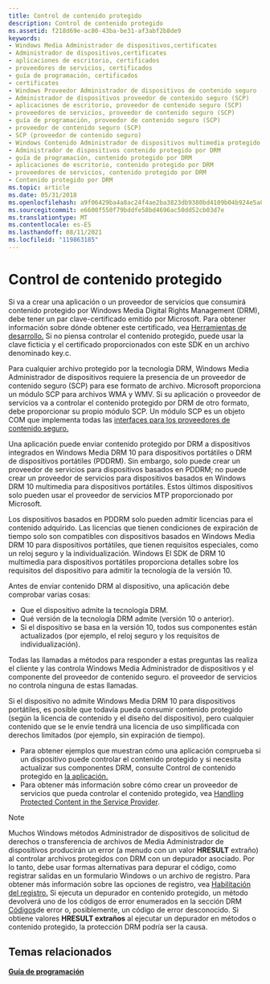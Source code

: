 ```yaml
---
title: Control de contenido protegido
description: Control de contenido protegido
ms.assetid: f218d69e-ac80-43ba-be31-af3abf2b8de9
keywords:
- Windows Media Administrador de dispositivos,certificates
- Administrador de dispositivos,certificates
- aplicaciones de escritorio, certificados
- proveedores de servicios, certificados
- guía de programación, certificados
- certificates
- Windows Proveedor Administrador de dispositivos de contenido seguro (SCP)
- Administrador de dispositivos proveedor de contenido seguro (SCP)
- aplicaciones de escritorio, proveedor de contenido seguro (SCP)
- proveedores de servicios, proveedor de contenido seguro (SCP)
- guía de programación, proveedor de contenido seguro (SCP)
- proveedor de contenido seguro (SCP)
- SCP (proveedor de contenido seguro)
- Windows Contenido Administrador de dispositivos multimedia protegido por DRM
- Administrador de dispositivos contenido protegido por DRM
- guía de programación, contenido protegido por DRM
- aplicaciones de escritorio, contenido protegido por DRM
- proveedores de servicios, contenido protegido por DRM
- Contenido protegido por DRM
ms.topic: article
ms.date: 05/31/2018
ms.openlocfilehash: a9f06429ba4a8ac24f4ae2ba3823db9380bd4109b04b924e5a081f287b8aaf30
ms.sourcegitcommit: e6600f550f79bddfe58bd4696ac50dd52cb03d7e
ms.translationtype: MT
ms.contentlocale: es-ES
ms.lasthandoff: 08/11/2021
ms.locfileid: "119863185"
---
```

# <a name="handling-protected-content"></a>Control de contenido protegido

Si va a crear una aplicación o un proveedor de servicios que consumirá contenido protegido por Windows Media Digital Rights Management (DRM), debe tener un par clave-certificado emitido por Microsoft. Para obtener información sobre dónde obtener este certificado, vea [Herramientas de desarrollo.](tools-for-development.md) Si no piensa controlar el contenido protegido, puede usar la clave ficticia y el certificado proporcionados con este SDK en un archivo denominado key.c.

Para cualquier archivo protegido por la tecnología DRM, Windows Media Administrador de dispositivos requiere la presencia de un proveedor de contenido seguro (SCP) para ese formato de archivo. Microsoft proporciona un módulo SCP para archivos WMA y WMV. Si su aplicación o proveedor de servicios va a controlar el contenido protegido por DRM de otro formato, debe proporcionar su propio módulo SCP. Un módulo SCP es un objeto COM que implementa todas las [interfaces para los proveedores de contenido seguro.](interfaces-for-secure-content-providers.md)

Una aplicación puede enviar contenido protegido por DRM a dispositivos integrados en Windows Media DRM 10 para dispositivos portátiles o DRM de dispositivos portátiles (PDDRM). Sin embargo, solo puede crear un proveedor de servicios para dispositivos basados en PDDRM; no puede crear un proveedor de servicios para dispositivos basados en Windows DRM 10 multimedia para dispositivos portátiles. Estos últimos dispositivos solo pueden usar el proveedor de servicios MTP proporcionado por Microsoft.

Los dispositivos basados en PDDRM solo pueden admitir licencias para el contenido adquirido. Las licencias que tienen condiciones de expiración de tiempo solo son compatibles con dispositivos basados en Windows Media DRM 10 para dispositivos portátiles, que tienen requisitos especiales, como un reloj seguro y la individualización. Windows El SDK de DRM 10 multimedia para dispositivos portátiles proporciona detalles sobre los requisitos del dispositivo para admitir la tecnología de la versión 10.

Antes de enviar contenido DRM al dispositivo, una aplicación debe comprobar varias cosas:

-   Que el dispositivo admite la tecnología DRM.
-   Qué versión de la tecnología DRM admite (versión 10 o anterior).
-   Si el dispositivo se basa en la versión 10, todos sus componentes están actualizados (por ejemplo, el reloj seguro y los requisitos de individualización).

Todas las llamadas a métodos para responder a estas preguntas las realiza el cliente y las controla Windows Media Administrador de dispositivos y el componente del proveedor de contenido seguro. el proveedor de servicios no controla ninguna de estas llamadas.

Si el dispositivo no admite Windows Media DRM 10 para dispositivos portátiles, es posible que todavía pueda consumir contenido protegido (según la licencia de contenido y el diseño del dispositivo), pero cualquier contenido que se le envíe tendrá una licencia de uso simplificada con derechos limitados (por ejemplo, sin expiración de tiempo).

-   Para obtener ejemplos que muestran cómo una aplicación comprueba si un dispositivo puede controlar el contenido protegido y si necesita actualizar sus componentes DRM, consulte Control de contenido protegido en [la aplicación.](handling-protected-content-in-the-application.md)
-   Para obtener más información sobre cómo crear un proveedor de servicios que pueda controlar el contenido protegido, vea [Handling Protected Content in the Service Provider](handling-protected-content-in-the-service-provider.md).

> [!Note]  
> Muchos Windows métodos Administrador de dispositivos de solicitud de derechos o transferencia de archivos de Media Administrador de dispositivos producirán un error (a menudo con un valor **HRESULT** extraño) al controlar archivos protegidos con DRM con un depurador asociado. Por lo tanto, debe usar formas alternativas para depurar el código, como registrar salidas en un formulario Windows o un archivo de registro. Para obtener más información sobre las opciones de registro, vea [Habilitación del registro.](enabling-logging.md) Si ejecuta un depurador en contenido protegido, un método devolverá uno de los códigos de error enumerados en la sección DRM [Códigos](error-codes.md)de error o, posiblemente, un código de error desconocido. Si obtiene valores **HRESULT extraños** al ejecutar un depurador en métodos o contenido protegido, la protección DRM podría ser la causa.

 

## <a name="related-topics"></a>Temas relacionados

<dl> <dt>

[**Guía de programación**](programming-guide.md)
</dt> </dl>

 

 




